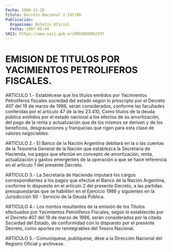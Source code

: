 ```yaml
---
Fecha: 1986-11-28
Título: Decreto Nacional 2.197/86
Publicación:
  Organismo: Boletín Oficial
  Fecha: 1987-05-04
SAIJ: https://www.saij.gob.ar/DN19860002197
---
```

# EMISION DE TITULOS POR YACIMIENTOS PETROLIFEROS FISCALES.

<a id="1"></a>
ARTICULO 1.- Establécese que los títulos emitidos por Yacimientos Petrolíferos fiscales sociedad del estado según lo prescripto por el Decreto 407 del 19 de marzo de 1986, serán considerados, conforme las facultades conferidas por el artículo 47 de la ley 23.410, Como títulos de la deuda pública emitidos por el estado nacional a los efectos de su amortización, del pago de la renta y actualización que de los mismos se deriven y de los beneficios, desgravaciones y franquicias que rigen para esta clase de valores negociables.

<a id="2"></a>
ARTICULO 2.- El Banco de la Nación Argentina debitará en la o las cuentas de la Tesorería General de la Nación que establezca la Secretaria de Hacienda, los pagos que efectúe en concepto de amortización, renta, actualización y gastos emergentes de la operación a que se hace referencia en el artículo 1 del presente Decreto.

<a id="3"></a>
ARTICULO 3.- La Secretaria de Hacienda imputará los cargos correspondientes a los pagos que efectúe el Banco de la Nación Argentina, conforme lo dispuesto en el artículo 2 del presente Decreto, a las partidas presupuestarias que se habiliten en el Ejercicio 1986 y siguientes en la Jurisdicción 90 - Servicio de la Deuda Pública.

<a id="4"></a>
ARTICULO 4.- Los montos resultantes de la emisión de los Títulos efectuados por Yacimientos Petrolíferos Fiscales, según lo establecido por el Decreto 407 del 19 de marzo de 1986, serán considerados por la citada Sociedad del Estado, de conformidad con lo dispuesto por el presente Decreto, como aportes no reintegrables del Tesoro Nacional.

<a id="5"></a>
ARTICULO 5.- Comuníquese, publíquese, dése a la Dirección Nacional del Registro Oficial y archívese.